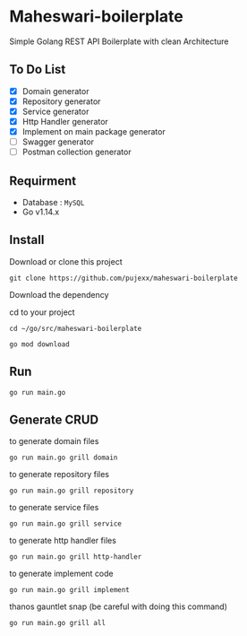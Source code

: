 # Maheswari-boilerplate
Simple Golang REST API Boilerplate with clean Architecture

## To Do List
- [x] Domain generator
- [x] Repository generator
- [x] Service generator
- [x] Http Handler generator
- [x] Implement on main package generator
- [ ] Swagger generator
- [ ] Postman collection generator

## Requirment
- Database : `MySQL`
- Go v1.14.x
## Install 
Download or clone this project
```shell script
git clone https://github.com/pujexx/maheswari-boilerplate
```
Download the dependency

cd to your project 
```
cd ~/go/src/maheswari-boilerplate
```
```shell script
go mod download
```
## Run

```shell script
go run main.go
```

## Generate CRUD
to generate domain files
```shell script
go run main.go grill domain
```
to generate repository files
```shell script
go run main.go grill repository
```
to generate service files
```shell script
go run main.go grill service
```
to generate http handler files
```shell script
go run main.go grill http-handler
```
to generate implement code
```shell script
go run main.go grill implement
```
thanos gauntlet snap 
(be careful with doing this command) 
```shell script
go run main.go grill all
```

